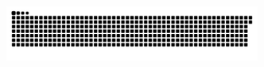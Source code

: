 ![github contribution grid snake animation](https://raw.githubusercontent.com/kaan-keskin/kaan-keskin/output/github-contribution-grid-snake.svg)

